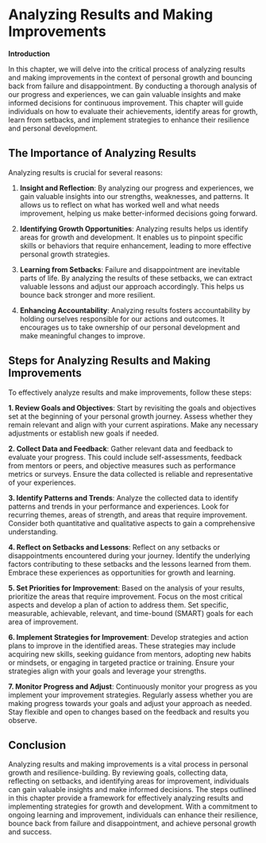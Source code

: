 Analyzing Results and Making Improvements
====================================================

**Introduction**

In this chapter, we will delve into the critical process of analyzing results and making improvements in the context of personal growth and bouncing back from failure and disappointment. By conducting a thorough analysis of our progress and experiences, we can gain valuable insights and make informed decisions for continuous improvement. This chapter will guide individuals on how to evaluate their achievements, identify areas for growth, learn from setbacks, and implement strategies to enhance their resilience and personal development.

The Importance of Analyzing Results
-----------------------------------

Analyzing results is crucial for several reasons:

1. **Insight and Reflection**: By analyzing our progress and experiences, we gain valuable insights into our strengths, weaknesses, and patterns. It allows us to reflect on what has worked well and what needs improvement, helping us make better-informed decisions going forward.

2. **Identifying Growth Opportunities**: Analyzing results helps us identify areas for growth and development. It enables us to pinpoint specific skills or behaviors that require enhancement, leading to more effective personal growth strategies.

3. **Learning from Setbacks**: Failure and disappointment are inevitable parts of life. By analyzing the results of these setbacks, we can extract valuable lessons and adjust our approach accordingly. This helps us bounce back stronger and more resilient.

4. **Enhancing Accountability**: Analyzing results fosters accountability by holding ourselves responsible for our actions and outcomes. It encourages us to take ownership of our personal development and make meaningful changes to improve.

Steps for Analyzing Results and Making Improvements
---------------------------------------------------

To effectively analyze results and make improvements, follow these steps:

**1. Review Goals and Objectives**: Start by revisiting the goals and objectives set at the beginning of your personal growth journey. Assess whether they remain relevant and align with your current aspirations. Make any necessary adjustments or establish new goals if needed.

**2. Collect Data and Feedback**: Gather relevant data and feedback to evaluate your progress. This could include self-assessments, feedback from mentors or peers, and objective measures such as performance metrics or surveys. Ensure the data collected is reliable and representative of your experiences.

**3. Identify Patterns and Trends**: Analyze the collected data to identify patterns and trends in your performance and experiences. Look for recurring themes, areas of strength, and areas that require improvement. Consider both quantitative and qualitative aspects to gain a comprehensive understanding.

**4. Reflect on Setbacks and Lessons**: Reflect on any setbacks or disappointments encountered during your journey. Identify the underlying factors contributing to these setbacks and the lessons learned from them. Embrace these experiences as opportunities for growth and learning.

**5. Set Priorities for Improvement**: Based on the analysis of your results, prioritize the areas that require improvement. Focus on the most critical aspects and develop a plan of action to address them. Set specific, measurable, achievable, relevant, and time-bound (SMART) goals for each area of improvement.

**6. Implement Strategies for Improvement**: Develop strategies and action plans to improve in the identified areas. These strategies may include acquiring new skills, seeking guidance from mentors, adopting new habits or mindsets, or engaging in targeted practice or training. Ensure your strategies align with your goals and leverage your strengths.

**7. Monitor Progress and Adjust**: Continuously monitor your progress as you implement your improvement strategies. Regularly assess whether you are making progress towards your goals and adjust your approach as needed. Stay flexible and open to changes based on the feedback and results you observe.

Conclusion
----------

Analyzing results and making improvements is a vital process in personal growth and resilience-building. By reviewing goals, collecting data, reflecting on setbacks, and identifying areas for improvement, individuals can gain valuable insights and make informed decisions. The steps outlined in this chapter provide a framework for effectively analyzing results and implementing strategies for growth and development. With a commitment to ongoing learning and improvement, individuals can enhance their resilience, bounce back from failure and disappointment, and achieve personal growth and success.
